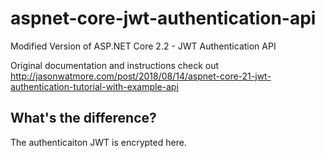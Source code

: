 # aspnet-core-jwt-authentication-api

Modified Version of ASP.NET Core 2.2 - JWT Authentication API

Original documentation and instructions check out http://jasonwatmore.com/post/2018/08/14/aspnet-core-21-jwt-authentication-tutorial-with-example-api

## What's the difference?

The authenticaiton JWT is encrypted here.
